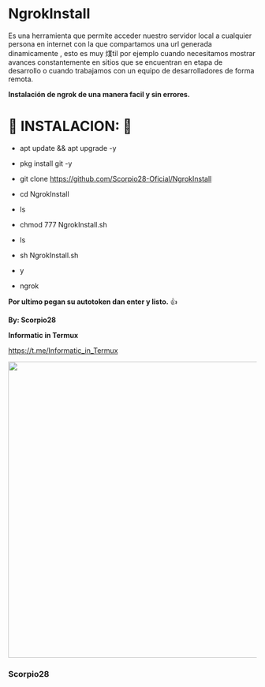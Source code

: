 # NgrokInstall

Es una herramienta que permite acceder nuestro servidor local a cualquier persona en internet con la que compartamos una url generada dinamicamente , esto es muy 煤til por ejemplo cuando necesitamos mostrar avances constantemente en sitios que se encuentran en etapa de desarrollo o cuando trabajamos con un equipo de desarrolladores de forma remota.

__Instalación de ngrok de una manera facil y sin errores.__

# 🦂 INSTALACION: 🦂

* apt update && apt upgrade -y

* pkg install git -y

* git clone https://github.com/Scorpio28-Oficial/NgrokInstall

* cd NgrokInstall

* ls

* chmod 777 NgrokInstall.sh

* ls

* sh NgrokInstall.sh

* y

* ngrok

__Por ultimo pegan su autotoken dan enter y listo.__ 👍

__By: Scorpio28__

__Informatic in Termux__

https://t.me/Informatic_in_Termux

<p align="center">
	<img src="https://i.imgur.com/yk5huYn.jpg" width="600px">
</p>

### Scorpio28
